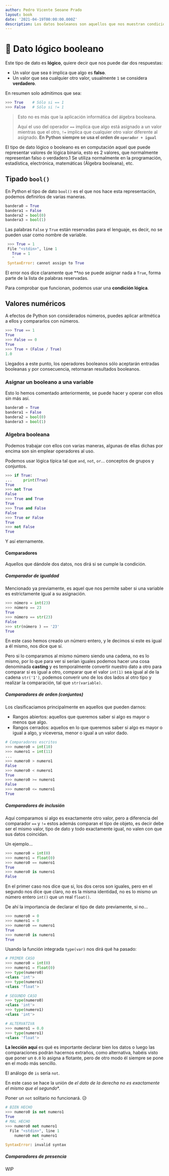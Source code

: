 ```yaml
---
author: Pedro Vicente Seoane Prado
layout: book
date: '2021-04-19T00:00:00.000Z'
description: Los datos booleanos son aquellos que nos muestran condiciones de verdad o falsedad de manera binaria y lógica.
---
```


# 🙅 Dato lógico booleano

Este tipo de dato es **lógico**, quiere decir que nos puede dar dos respuestas:

* Un valor que sea `0` implica que algo es **falso**.
* Un valor que sea cualquier otro valor, usualmente `1` se considera **verdadero**.

En resumen solo admitimos que sea:

```python
>>> True    # Sólo si == 1
>>> False   # Sólo si != 1
```

> Esto no es más que la aplicación informática del álgebra booleana.
>
> Aquí el uso del operador `==` implica que algo está asignado a un valor mientras que el otro, `!=` implica que cualquier otro valor diferente al asignado. **En Python siempre se usa el orden de `operador + igual`**

El tipo de dato lógico o booleano es en computación aquel que puede representar valores de lógica binaria, esto es 2 valores, que normalmente representan falso o verdadero.1​ Se utiliza normalmente en la programación, estadística, electrónica, matemáticas (Álgebra booleana), etc.

## Tipado `bool()`

En Python el tipo de dato `bool()` es el que nos hace esta representación, podemos definirlos de varias maneras.

```python
bandera0 = True
bandera1 = False
bandera2 = bool(0)
bandera3 = bool(1)
```

Las palabras `False` y `True` están reservadas para el lenguaje, es decir, no se pueden usar como nombre de variable.

```python
 >>> True = 1 
 File "<stdin>", line 1
   True = 1
   ^
 SyntaxError: cannot assign to True

```

El error nos dice claramente que **no se puede asignar nada a `True`, forma parte de la lista de palabras reservadas.

Para comprobar que funcionan, podemos usar una **condición lógica**.

## Valores numéricos

A efectos de Python son considerados números, puedes aplicar aritmética a ellos y compararlos con números.

```python
>>> True == 1
True
>>> False == 0
True
>>> True + (False / True)
1.0
```

Llegados a este punto, los operadores booleanos sólo aceptarán entradas booleanas y por consecuencia, retornaran resultados booleanos.

### Asignar un booleano a una variable

Esto lo hemos comentado anteriormente, se puede hacer y operar con ellos sin más así.

```python
bandera0 = True
bandera1 = False
bandera2 = bool(0)
bandera3 = bool(1)
```

### Algebra booleana

Podemos trabajar con ellos con varias maneras, algunas de ellas dichas por encima son sin emplear operadores al uso.

Podemos usar lógica típica tal que `and`, `not`, `or`... conceptos de grupos y conjuntos.

```python
>>> if True:
...     print(True)
True
>>> not True
False
>>> True and True
True
>>> True and False
False
>>> True or False
True
>>> not False
True
```

Y así eternamente.

#### Comparadores

Aquellos que dándole dos datos, nos dirá si se cumple la condición.

##### Comparador de igualdad

Mencionado ya previamente, es aquel que nos permite saber si una variable es estrictamente igual a su asignación.

```python
>>> número = int(23)
>>> número == 23
True
>>> número == str(23)
False
>>> str(número ) == '23'
True
```

En este caso hemos creado un número entero, y le decimos si este es igual a él mismo, nos dice que sí.

Pero si lo comparamos al mismo número siendo una cadena, no es lo mismo, por lo que para ver si serían iguales podemos hacer una cosa denominada **casting** y es temporalmente convertir nuestro dato a otro para comparar si es igual a otro, comparar que el valor `int(1)` sea igual al de la cadena `str('1')`, podemos converir uno de los dos lados al otro tipo y realizar la comparación, tal que `str(variable)`.

##### Comparadores de orden (conjuntos)

Los clasificaciamos principalmente en aquellos que pueden darnos:

* Rangos abiertos: aquellos que queremos saber si algo es mayor o menos que algo.
* Rangos cerrados: aquellos en lo que queremos saber si algo es mayor o igual a algo, y viceversa, menor o igual a un valor dado.

```python
# Comparadores escritos
>>> numero0 = int(10)
>>> numero1 = int(11)
...
>>> numero0 > numero1
False
>>> numero0 < numero1
True
>>> numero0 >= numero1
False
>>> numero0 <= numero1
True
```

##### Comparadores de inclusión

Aquí comparamos si algo es exactamente otro valor, pero a diferencia del comparador `==` y `!=` estos además comparan el tipo de objeto, es decir debe ser el mismo valor, tipo de dato y todo exactamente igual, no valen con que sus datos coincidan.

Un ejemplo...

```python
>>> numero0 = int(0)
>>> numero1 = float(0)
>>> numero0 == numero1
True
>>> numero0 is numero1
False
```

En el primer caso nos dice que si, los dos ceros son iguales, pero en el segundo nos dice que claro, no es la misma identidad, no es lo mismo un número entero `int()` que un real `float()`.

De ahí la importancia de declarar el tipo de dato previamente, si no...

```python
>>> numero0 = 0
>>> numero1 = 0
>>> numero0 == numero1
True
>>> numero0 is numero1
True
```

Usando la función integrada `type(var)` nos dirá qué ha pasado:

```python
# PRIMER CASO
>>> numero0 = int(0)
>>> numero1 = float(0)
>>> type(numero0)
<class 'int'>
>>> type(numero1)
<class 'float'>

# SEGUNDO CASO
>>> type(numero0)
<class 'int'>
>>> type(numero1)
<class 'int'>

# ALTERVATIVA
>>> numero1 = 0.0
>>> type(numero1)
<class 'float'>
```

**La lección aquí** es qué es importante declarar bien los datos o luego las comparaciones podrán hacernos extraños, como alternativa, habéis visto que poner un `0.0` lo asigna a flotante, pero de otro modo él siempre se pone en el modo más sencillo.

El análogo de `is` sería `not`.

En este caso se hace la unión de *el dato de la derecha no es exactamente el mismo que el segundo**.

Poner un `not` solitario no funcionará. 😥

```python
# BIEN HECHO
>>> numero0 is not numero1
True
# MAL HECHO
>>> numero0 not numero1
  File "<stdin>", line 1
    numero0 not numero1
                ^
SyntaxError: invalid syntax
```

##### Comparadores de presencia

WIP
